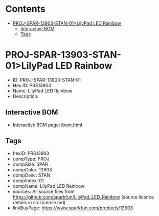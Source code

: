 



Contents
========

* [PROJ-SPAR-13903-STAN-01>LilyPad LED Rainbow](#proj-spar-13903-stan-01lilypad-led-rainbow)
	* [Interactive BOM](#interactive-bom)
	* [Tags](#tags)

# PROJ-SPAR-13903-STAN-01>LilyPad LED Rainbow

- ID: PROJ-SPAR-13903-STAN-01
- Hex ID: PRS13903
- Name: LilyPad LED Rainbow
- Description: 

## Interactive BOM

- Interactive BOM page: [ibom.html](kicad/bom/ibom.html)

## Tags

- hexID: PRS13903
- oompType: PROJ
- oompSize: SPAR
- oompColor: 13903
- oompDesc: STAN
- oompIndex: 01
- oompName: LilyPad LED Rainbow
- sources: All source files from https://github.com/sparkfun/LilyPad_LED_Rainbow (source licence details in srcLicense.md)
- linkBuyPage: https://www.sparkfun.com/products/13903
